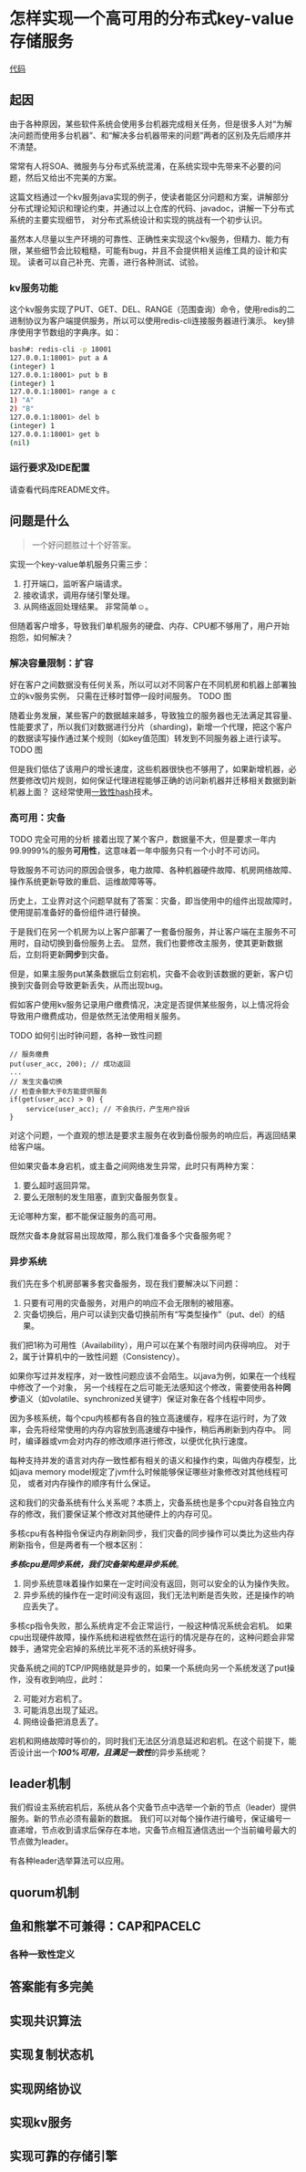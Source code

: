 # 怎样实现一个高可用的分布式key-value存储服务
[代码](https://github.com/z42y/parliament)
## 起因

由于各种原因，某些软件系统会使用多台机器完成相关任务，但是很多人对“为解决问题而使用多台机器”、和“解决多台机器带来的问题”两者的区别及先后顺序并不清楚。

常常有人将SOA、微服务与分布式系统混淆，在系统实现中先带来不必要的问题，然后又给出不完美的方案。

这篇文档通过一个kv服务java实现的例子，使读者能区分问题和方案，讲解部分分布式理论知识和理论约束，并通过以上仓库的代码、javadoc，讲解一下分布式系统的主要实现细节，
对分布式系统设计和实现的挑战有一个初步认识。

虽然本人尽量以生产环境的可靠性、正确性来实现这个kv服务，但精力、能力有限，某些细节会比较粗糙，可能有bug，并且不会提供相关运维工具的设计和实现。
读者可以自己补充、完善，进行各种测试、试验。

### kv服务功能
这个kv服务实现了PUT、GET、DEL、RANGE（范围查询）命令，使用redis的二进制协议为客户端提供服务，所以可以使用redis-cli连接服务器进行演示。
key排序使用字节数组的字典序。如：

```bash
bash#: redis-cli -p 18001
127.0.0.1:18001> put a A
(integer) 1
127.0.0.1:18001> put b B
(integer) 1
127.0.0.1:18001> range a c
1) "A"
2) "B"
127.0.0.1:18001> del b
(integer) 1
127.0.0.1:18001> get b
(nil)
```

### 运行要求及IDE配置
请查看代码库README文件。

## 问题是什么

> 一个好问题胜过十个好答案。

实现一个key-value单机服务只需三步：
1. 打开端口，监听客户端请求。
2. 接收请求，调用存储引擎处理。
3. 从网络返回处理结果。
非常简单☺。

但随着客户增多，导致我们单机服务的硬盘、内存、CPU都不够用了，用户开始抱怨，如何解决？

### 解决容量限制：扩容
好在客户之间数据没有任何关系，所以可以对不同客户在不同机房和机器上部署独立的kv服务实例，
只需在迁移时暂停一段时间服务。
TODO 图

随着业务发展，某些客户的数据越来越多，导致独立的服务器也无法满足其容量、性能要求了，所以我们对数据进行分片（sharding)，新增一个代理，把这个客户的数据读写操作通过某个规则（如key值范围）转发到不同服务器上进行读写。
TODO 图

但是我们低估了该用户的增长速度，这些机器很快也不够用了，如果新增机器，必然要修改切片规则，如何保证代理进程能够正确的访问新机器并迁移相关数据到新机器上面？
这经常使用[一致性hash](https://zh.wikipedia.org/wiki/%E4%B8%80%E8%87%B4%E5%93%88%E5%B8%8C)技术。

### 高可用：灾备
TODO 完全可用的分析
接着出现了某个客户，数据量不大，但是要求一年内99.9999%的服务**可用性**，这意味着一年中服务只有一个小时不可访问。

导致服务不可访问的原因会很多，电力故障、各种机器硬件故障、机房网络故障、操作系统更新导致的重启、运维故障等等。

历史上，工业界对这个问题早就有了答案：灾备，即当使用中的组件出现故障时，使用提前准备好的备份组件进行替换。

于是我们在另一个机房为以上客户部署了一套备份服务，并让客户端在主服务不可用时，自动切换到备份服务上去。
显然，我们也要修改主服务，使其更新数据后，立刻将更新**同步**到灾备。

但是，如果主服务put某条数据后立刻宕机，灾备不会收到该数据的更新，客户切换到灾备则会导致更新丢失，从而出现bug。

假如客户使用kv服务记录用户缴费情况，决定是否提供某些服务，以上情况将会导致用户缴费成功，但是依然无法使用相关服务。

TODO 如何引出时钟问题，各种一致性问题

```
// 服务缴费
put(user_acc, 200); // 成功返回
...
// 发生灾备切换
// 检查余额大于0方能提供服务
if(get(user_acc) > 0) {
	service(user_acc); // 不会执行，产生用户投诉
}

```

对这个问题，一个直观的想法是要求主服务在收到备份服务的响应后，再返回结果给客户端。

但如果灾备本身宕机，或主备之间网络发生异常，此时只有两种方案：

1. 要么超时返回异常。
2. 要么无限制的发生阻塞，直到灾备服务恢复。

无论哪种方案，都不能保证服务的高可用。

既然灾备本身就容易出现故障，那么我们准备多个灾备服务呢？

### 异步系统

我们先在多个机房部署多套灾备服务，现在我们要解决以下问题：

1. 只要有可用的灾备服务，对用户的响应不会无限制的被阻塞。
2. 灾备切换后，用户可以读到灾备切换前所有“写类型操作”（put、del）的结果。

我们把1称为可用性（Availability），用户可以在某个有限时间内获得响应。
对于2，属于计算机中的一致性问题（Consistency）。

如果你写过并发程序，对一致性问题应该不会陌生。以java为例，如果在一个线程中修改了一个对象，
另一个线程在之后可能无法感知这个修改，需要使用各种**同步**语义（如volatile、synchronized关键字）保证对象在各个线程中同步。

因为多核系统，每个cpu内核都有各自的独立高速缓存，程序在运行时，为了效率，会先将经常使用的内存内容放到高速缓存中操作，稍后再刷新到内存中。
同时，编译器或vm会对内存的修改顺序进行修改，以便优化执行速度。

每种支持并发的语言对内存一致性都有相关的语义和操作约束，叫做内存模型，比如java memory model规定了jvm什么时候能够保证哪些对象修改对其他线程可见，
或者对内存操作的顺序有什么保证。

这和我们的灾备系统有什么关系呢？本质上，灾备系统也是多个cpu对各自独立内存的修改，我们要保证某个修改对其他硬件上的内存可见。

多核cpu有各种指令保证内存刷新同步，我们灾备的同步操作可以类比为这些内存刷新指令，但是两者有一个根本区别：

***多核cpu是同步系统，我们灾备架构是异步系统***。

1. 同步系统意味着操作如果在一定时间没有返回，则可以安全的认为操作失败。
2. 异步系统的操作在一定时间没有返回，我们无法判断是否失败，还是操作的响应丢失了。

多核cp指令失败，那么系统肯定不会正常运行，一般这种情况系统会宕机。
如果cpu出现硬件故障，操作系统和进程依然在运行的情况是存在的，这种问题会非常棘手，通常完全宕掉的系统比半死不活的系统好得多。

灾备系统之间的TCP/IP网络就是异步的，如果一个系统向另一个系统发送了put操作，没有收到响应，此时：

2. 可能对方宕机了。
3. 可能消息出现了延迟。
4. 网络设备把消息丢了。

宕机和网络故障时等价的，同时我们无法区分消息延迟和宕机。在这个前提下，能否设计出一个***100%***可用，且满足***一致性***的异步系统呢？

## leader机制
我们假设主系统宕机后，系统从各个灾备节点中选举一个新的节点（leader）提供服务。新的节点必须有最新的数据。
我们可以对每个操作进行编号，保证编号一直递增，节点收到请求后保存在本地，灾备节点相互通信选出一个当前编号最大的节点做为leader。

有各种leader选举算法可以应用。

## quorum机制

## 鱼和熊掌不可兼得：CAP和PACELC


### 各种一致性定义 

## 答案能有多完美
## 实现共识算法

## 实现复制状态机

## 实现网络协议

## 实现kv服务

## 实现可靠的存储引擎
